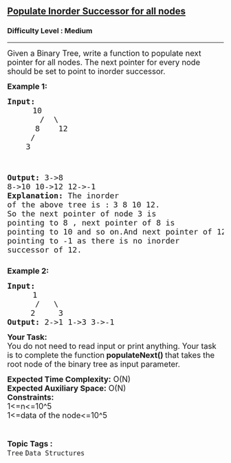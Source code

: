 <h2><a href="https://www.geeksforgeeks.org/problems/populate-inorder-successor-for-all-nodes/1?itm_source=geeksforgeeks&itm_medium=article&itm_campaign=bottom_sticky_on_article">Populate Inorder Successor for all nodes</a></h2><h3>Difficulty Level : Medium</h3><hr><div class="problems_problem_content__Xm_eO"><p><span style="font-size: 18px;">Given a Binary Tree, write a function to populate next pointer for all nodes.&nbsp;The next pointer for every node should be set to point to inorder successor.</span></p>
<p><strong><span style="font-size: 18px;">Example 1:</span></strong></p>
<pre><span style="font-size: 18px;"><strong>Input:</strong>
</span>       <span style="font-size: 18px;">10
&nbsp;      /  \
&nbsp;     8    12
&nbsp;    /
&nbsp;   3
&nbsp; </span>

<span style="font-size: 18px;"><strong>Output: </strong>3-&gt;8 8-&gt;10 10-&gt;12 12-&gt;-1</span>
<span style="font-size: 18px;"><strong>Explanation: </strong>The inorder of the above tree is :</span>
<span style="font-size: 18px;">3 8 10 12. So the next pointer of node 3 is </span>
<span style="font-size: 18px;">pointing to 8 , next pointer of 8 is pointing
to 10 and so on.And next pointer of 12 is</span>
<span style="font-size: 18px;">pointing to -1 as there is no inorder successor 
of 12.</span></pre>
<p><strong><span style="font-size: 18px;">Example 2:</span></strong></p>
<pre><strong><span style="font-size: 18px;">Input:</span></strong>
       <span style="font-size: 18px;">1
&nbsp;     /   \
&nbsp;    2     3</span>
<strong><span style="font-size: 18px;">Output: </span></strong><span style="font-size: 18px;">2-&gt;1 1-&gt;3 3-&gt;-1 </span></pre>
<p><strong><span style="font-size: 18px;">Your Task:</span></strong><br><span style="font-size: 18px;">You do not need to read input or print anything. Your task is to complete the function<strong> </strong><strong>populateNext()&nbsp;</strong>that takes the root node of the binary tree as input parameter.</span></p>
<p><span style="font-size: 18px;"><strong>Expected Time Complexity:</strong>&nbsp;O(N)<br><strong>Expected Auxiliary Space:</strong>&nbsp;O(N)</span><br><span style="font-size: 18px;"><strong>Constraints:</strong><br>1&lt;=n&lt;=10^5<br>1&lt;=data of the node&lt;=10^5</span></p></div><br><p><span style=font-size:18px><strong>Topic Tags : </strong><br><code>Tree</code>&nbsp;<code>Data Structures</code>&nbsp;